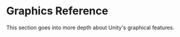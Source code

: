 Graphics Reference
==================
This section goes into more depth about Unity's graphical features.

